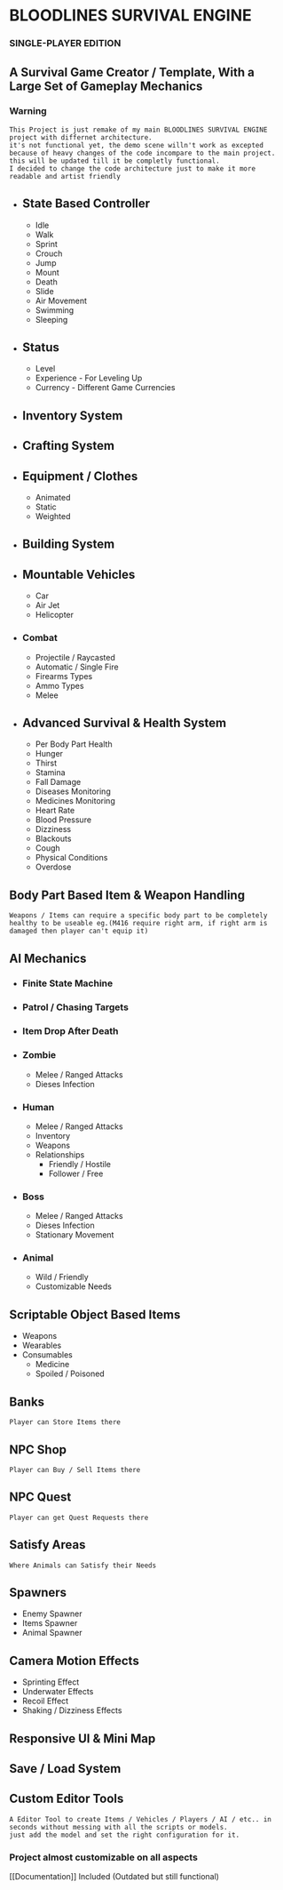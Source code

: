 # BLOODLINES SURVIVAL ENGINE 
### SINGLE-PLAYER EDITION


## A Survival Game Creator / Template, With a Large Set of Gameplay Mechanics

### Warning
	This Project is just remake of my main BLOODLINES SURVIVAL ENGINE project with differnet architecture.
	it's not functional yet, the demo scene willn't work as excepted because of heavy changes of the code incompare to the main project.
	this will be updated till it be completly functional.
	I decided to change the code architecture just to make it more readable and artist friendly

- ## State Based Controller
	- Idle
	- Walk
	- Sprint
	- Crouch
	- Jump
	- Mount
	- Death
	- Slide
	- Air Movement
	- Swimming
	- Sleeping

- ## Status
	- Level
	- Experience - For Leveling Up
	- Currency - Different Game Currencies

- ## Inventory System
- ## Crafting System

- ## Equipment / Clothes
	- Animated
	- Static
	- Weighted

- ## Building System
- ## Mountable Vehicles
	- Car
	- Air Jet
	- Helicopter
- ### Combat
	- Projectile / Raycasted
	- Automatic / Single Fire
	- Firearms Types
	- Ammo Types
	- Melee

- ## Advanced Survival & Health System
	- Per Body Part Health
	- Hunger
	- Thirst
	- Stamina
	- Fall Damage
	- Diseases Monitoring
	- Medicines Monitoring
	- Heart Rate
	- Blood Pressure
	- Dizziness
	- Blackouts
	- Cough
	- Physical Conditions
	- Overdose

## Body Part Based Item & Weapon Handling
	Weapons / Items can require a specific body part to be completely healthy to be useable eg.(M416 require right arm, if right arm is damaged then player can't equip it)

## AI Mechanics 

- ### Finite State Machine
- ### Patrol / Chasing Targets
- ### Item Drop After Death
- ### Zombie
	- Melee / Ranged Attacks
	- Dieses Infection
- ### Human
	- Melee / Ranged Attacks
	- Inventory
	- Weapons
	- Relationships
		- Friendly / Hostile
		- Follower / Free
- ### Boss
	-  Melee / Ranged Attacks
	- Dieses Infection
	- Stationary Movement
- ### Animal
	- Wild / Friendly
	- Customizable  Needs

## Scriptable Object Based Items
- Weapons
- Wearables
- Consumables
	- Medicine
	- Spoiled / Poisoned
## Banks
	Player can Store Items there
## NPC Shop
	Player can Buy / Sell Items there

## NPC Quest
	Player can get Quest Requests there

## Satisfy Areas
	Where Animals can Satisfy their Needs

## Spawners
- Enemy Spawner
- Items Spawner
- Animal Spawner

## Camera Motion Effects
- Sprinting Effect
- Underwater Effects
- Recoil Effect
- Shaking / Dizziness Effects

## Responsive UI & Mini Map
## Save / Load System

## Custom Editor Tools
	A Editor Tool to create Items / Vehicles / Players / AI / etc.. in seconds without messing with all the scripts or models.
	just add the model and set the right configuration for it.


### Project almost customizable on all aspects
[[Documentation]] Included (Outdated but still functional)
